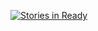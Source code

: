 

[![Stories in Ready](https://badge.waffle.io/hotwing78/Pacman.png?label=ready&title=Ready)](http://waffle.io/hotwing78/Pacman)

